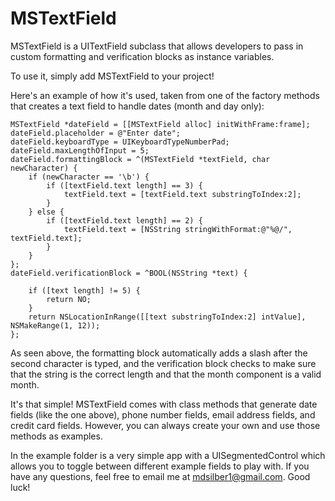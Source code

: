MSTextField
===========

MSTextField is a UITextField subclass that allows developers to pass in custom formatting and verification blocks as instance variables. 

To use it, simply add MSTextField to your project!

Here's an example of how it's used, taken from one of the factory methods that creates a text field to handle dates (month and day only):

    MSTextField *dateField = [[MSTextField alloc] initWithFrame:frame];
    dateField.placeholder = @"Enter date";
    dateField.keyboardType = UIKeyboardTypeNumberPad;
    dateField.maxLengthOfInput = 5;
    dateField.formattingBlock = ^(MSTextField *textField, char newCharacter) {
        if (newCharacter == '\b') {
            if ([textField.text length] == 3) {
                textField.text = [textField.text substringToIndex:2];
            }
        } else {
            if ([textField.text length] == 2) {
                textField.text = [NSString stringWithFormat:@"%@/", textField.text];
            }
        }
    };
    dateField.verificationBlock = ^BOOL(NSString *text) {
        
        if ([text length] != 5) {
            return NO;
        }
        return NSLocationInRange([[text substringToIndex:2] intValue], NSMakeRange(1, 12));
    };

As seen above, the formatting block automatically adds a slash after the second character is typed, and the verification block checks to make sure that the string is the correct length and that the month component is a valid month. 

It's that simple! MSTextField comes with class methods that generate date fields (like the one above), phone number fields, email address fields, and credit card fields. However, you can always create your own and use those methods as examples.

In the example folder is a very simple app with a UISegmentedControl which allows you to toggle between different example fields to play with. If you have any questions, feel free to email me at mdsilber1@gmail.com. Good luck!
